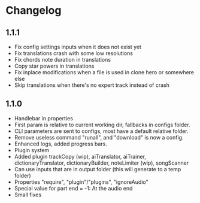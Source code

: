 Changelog
=========

1.1.1
-----

 - Fix config settings inputs when it does not exist yet
 - Fix translations crash with some low resolutions
 - Fix chords note duration in translations
 - Copy star powers in translations
 - Fix inplace modifications when a file is used in clone hero or somewhere else
 - Skip translations when there's no expert track instead of crash

1.1.0
-----

 - Handlebar in properties
 - First param is relative to current working dir, fallbacks in configs folder.
 - CLI parameters are sent to configs, most have a default relative folder.
 - Remove useless command "runall", and "download" is now a config.
 - Enhanced logs, added progress bars.
 - Plugin system
 - Added plugin trackCopy (wip), aiTranslator, aiTrainer, dictionaryTranslator, dictionaryBuilder, noteLimiter (wip), songScanner
 - Can use inputs that are in output folder (this will generate to a temp folder)
 - Properties "require", "plugin"/"plugins", "ignoreAudio"
 - Special value for part end = -1: At the audio end
 - Small fixes